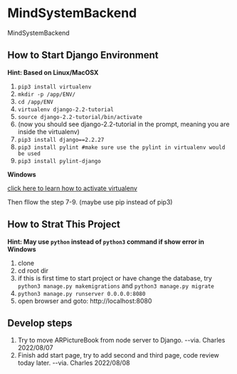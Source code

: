 # MindSystemBackend
MindSystemBackend
## How to Start Django Environment
**Hint: Based on Linux/MacOSX**
1. ```pip3 install virtualenv```
2. ```mkdir -p /app/ENV/```
3. ```cd /app/ENV```
4. ```virtualenv django-2.2-tutorial```
5. ```source django-2.2-tutorial/bin/activate```
6. (now you should see django-2.2-tutorial in the prompt, meaning you are inside the virtualenv)
7. ```pip3 install django==2.2.27```
8. ```pip3 install pylint #make sure use the pylint in virtualenv would be used```
9. ```pip3 install pylint-django```

**Windows**

[click here to learn how to activate virtualenv](https://blog.csdn.net/weixin_38346042/article/details/108944235)

Then fllow the step 7-9. (maybe use pip instead of pip3)

## How to Strat This Project
**Hint: May use ```python``` instead of ```python3``` command if show error in Windows**
1. clone
2. cd root dir
3. if this is first time to start project or have change the database, try ```python3 manage.py makemigrations``` and ```python3 manage.py migrate```
4. ```python3 manage.py runserver 0.0.0.0:8080```
5. open browser and goto: http://localhost:8080

## Develop steps
1. Try to move ARPictureBook from node server to Django. --via. Charles 2022/08/07
2. Finish add start page, try to add second and third page, code review today later. --via. Charles 2022/08/08